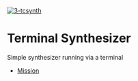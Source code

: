 [![3-tcsynth](https://cloud.githubusercontent.com/assets/2152766/5890986/0881ebce-a472-11e4-9935-c41e224caed6.gif)](http://youtu.be/JPvroE_1G48)

# Terminal Synthesizer

Simple synthesizer running via a terminal

- [Mission](https://github.com/learnclang/3-terminal-synthesizer/wiki)
